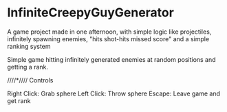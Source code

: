 # InfiniteCreepyGuyGenerator
A game project made in one afternoon, with simple logic like projectiles, infinitely spawning enemies, "hits shot-hits missed score" and a simple ranking system


Simple game hitting infinitely generated enemies at random positions and getting a rank.

////*////
Controls

Right Click: Grab sphere
Left Click: Throw sphere
Escape: Leave game and get rank
